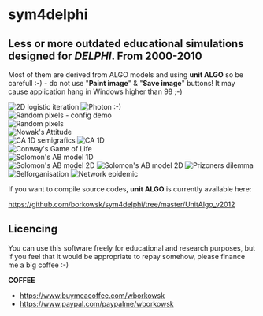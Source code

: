 # sym4delphi
## Less or more outdated **educational** simulations designed for _DELPHI_. From 2000-2010

Most of them are derived from ALGO models and using **unit ALGO** so be carefull :-) - do not use "__Paint image__" & "__Save image__" buttons! It may cause application hang in Windows higher than 98 ;-) 

![2D logistic iteration](./Jetka/JetkaAutokorelacja2.png "2D logistic iteration")
![Photon :-)](./_Prymitywne/OdbijanieFotonu/OdbijanieFotonu2.png "Photon in the box :-)")                                                     
![Random pixels - config demo](./_Prymitywne/LosowePiksZSetupem/SetupFormUnit.png "Random pixels - config demo")                                                     
![Random pixels](./_Prymitywne/LosowePikseleProste/losowepiksele.png "Random pixels")                                                   
![Nowak's Attitude](./AttitudeStrenght/Attitude_strenght.png "Nowak's Attitude")                                                                                                                                                                                       
![CA 1D semigrafics](./CA_1D_Konsolowe/CA_1D_pseudolife.png "CA 1D semigrafics") 
![CA 1D](./CA_1D/Automat1D.png "CA 1D")                                                                
![Conway's Game of Life](./ConwaysLife/2D_extendlife.png "Conway's Game of Life")   
![Solomon's AB model 1D](./ABmodel2007/Ab_1D_2007.png "Solomon's AB model 1D")                                                                                                                          
![Solomon's AB model 2D](./ABmodel2007/AB_2D_2007b.png "Solomon's AB model 2D")
![Solomon's AB model 2D](./ABmodel2007/AB_2D_2007a.png "Solomon's AB model 2D")
![Prizoners dilemma](./PrizonersInSpace/PrizonersInSpace.png "Spatial Prizoners dilemma")
![Selforganisation](./DiffusionAggregation/2DCA_agregacja.png "Selforganisation of dendrites (geology!)")
![Network epidemic](./Epidemia2/EpidemicNetv2.png "Network epidemic")      



If you want to compile source codes, **unit ALGO** is currently available here:

https://github.com/borkowsk/sym4delphi/tree/master/UnitAlgo_v2012


## Licencing

You can use this software freely for educational and research purposes, but if you feel that it would be appropriate to repay somehow, please finance me a big coffee :-)

**COFFEE**

* https://www.buymeacoffee.com/wborkowsk  
* https://www.paypal.com/paypalme/wborkowsk



